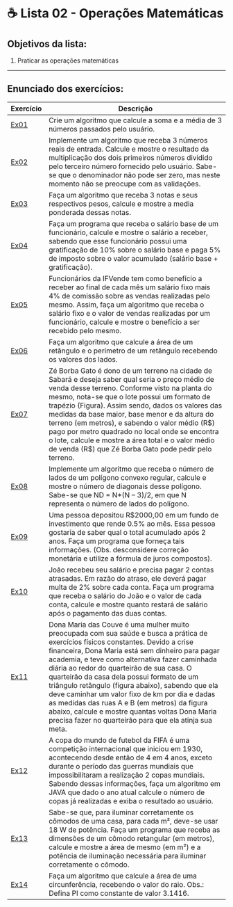 # ☕ Lista 02 - Operações Matemáticas

## Objetivos da lista:

1. Praticar as operações matemáticas

---

## Enunciado dos exercícios:

| Exercício                 | Descrição                                                                                                                                                                                                                                                                                                                                                                                                                                                                                                                    |
|---------------------------|------------------------------------------------------------------------------------------------------------------------------------------------------------------------------------------------------------------------------------------------------------------------------------------------------------------------------------------------------------------------------------------------------------------------------------------------------------------------------------------------------------------------------|
| [Ex01](Lista02_Ex01.java) | Crie um algoritmo que calcule a soma e a média de 3 números passados pelo usuário.                                                                                                                                                                                                                                                                                                                                                                                                                                           |
| [Ex02](Lista02_Ex02.java) | Implemente um algoritmo que receba 3 números reais de entrada. Calcule e mostre o resultado da multiplicação dos dois primeiros números dividido pelo terceiro número fornecido pelo usuário. Sabe-se que o denominador não pode ser zero, mas neste momento não se preocupe com as validações.                                                                                                                                                                                                                              |
| [Ex03](Lista02_Ex03.java) | Faça um algoritmo que receba 3 notas e seus respectivos pesos, calcule e mostre a media ponderada dessas notas.                                                                                                                                                                                                                                                                                                                                                                                                              |
| [Ex04](Lista02_Ex04.java) | Faça um programa que receba o salário base de um funcionário, calcule e mostre o salário a receber, sabendo que esse funcionário possui uma gratificação de 10% sobre o salário base e paga 5% de imposto sobre o valor acumulado (salário base + gratificação).                                                                                                                                                                                                                                                             |
| [Ex05](Lista02_Ex05.java) | Funcionários da IFVende tem como benefício a receber ao final de cada mês um salário fixo mais 4% de comissão sobre as vendas realizadas pelo mesmo. Assim, faça um algoritmo que receba o salário fixo e o valor de vendas realizadas por um funcionário, calcule e mostre o benefício a ser recebido pelo mesmo.                                                                                                                                                                                                           |
| [Ex06](Lista02_Ex06.java) | Faça um algoritmo que calcule a área de um retângulo e o perímetro de um retângulo recebendo os valores dos lados.                                                                                                                                                                                                                                                                                                                                                                                                           |
| [Ex07](Lista02_Ex07.java) | Zé Borba Gato é dono de um terreno na cidade de Sabará e deseja saber qual seria o preço médio de venda desse terreno. Conforme visto na planta do mesmo, nota-se que o lote possui um formato de trapézio (Figura). Assim sendo, dados os valores das medidas da base maior, base menor e da altura do terreno (em metros), e sabendo o valor médio (R\$) pago por metro quadrado no local onde se encontra o lote, calcule e mostre a área total e o valor médio de venda (R\$) que Zé Borba Gato pode pedir pelo terreno. |
| [Ex08](Lista02_Ex08.java) | Implemente um algoritmo que receba o número de lados de um polígono convexo regular, calcule e mostre o número de diagonais desse polígono. Sabe-se que ND = N*(N – 3)/2, em que N representa o número de lados do polígono. |
| [Ex09](Lista02_Ex09.java) | Uma pessoa depositou R$2000,00 em um fundo de investimento que rende 0.5% ao mês. Essa pessoa gostaria de saber qual o total acumulado após 2 anos. Faça um programa que forneça tais informações. (Obs. desconsidere correção monetária e utilize a fórmula de juros compostos). |
| [Ex10](Lista02_Ex10.java) | João recebeu seu salário e precisa pagar 2 contas atrasadas. Em razão do atraso, ele deverá pagar multa de 2% sobre cada conta. Faça um programa que receba o salário do João e o valor de cada conta, calcule e mostre quanto restará de salário após o pagamento das duas contas. |
| [Ex11](Lista02_Ex11.java) | Dona Maria das Couve é uma mulher muito preocupada com sua saúde e busca a prática de exercícios físicos constantes. Devido a crise financeira, Dona Maria está sem dinheiro para pagar academia, e teve como alternativa fazer caminhada diária ao redor do quarteirão de sua casa. O quarteirão da casa dela possui formato de um triângulo retângulo (figura abaixo), sabendo que ela deve caminhar um valor fixo de km por dia e dadas as medidas das ruas A e B (em metros) da figura abaixo, calcule e mostre quantas voltas Dona Maria precisa fazer no quarteirão para que ela atinja sua meta. |
| [Ex12](Lista02_Ex12.java) | A copa do mundo de futebol da FIFA é uma competição internacional que iniciou em 1930, acontecendo desde então de 4 em 4 anos, exceto durante o período das guerras mundiais que impossibilitaram a realização 2 copas mundiais. Sabendo dessas informações, faça um algoritmo em JAVA que dado o ano atual calcule o número de copas já realizadas e exiba o resultado ao usuário. |
| [Ex13](Lista02_Ex13.java) | Sabe-se que, para iluminar corretamente os cômodos de uma casa, para cada m², deve-se usar 18 W de potência. Faça um programa que receba as dimensões de um cômodo retangular (em metros), calcule e mostre a área de mesmo (em m²) e a potência de iluminação necessária para iluminar corretamente o cômodo. |
| [Ex14](Lista02_Ex14.java) | Faça um algoritmo que calcule a área de uma circunferência, recebendo o valor do raio. Obs.: Defina PI como constante de valor 3.1416. |